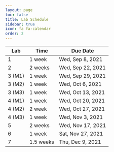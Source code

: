 ```yaml
---
layout: page
toc: false
title: Lab Schedule
sidebar: true
icon: fa fa-calendar
order: 2
---
```



| Lab           | Time      |   Due Date          |
|---------------|-----------|---------------------|
|1              | 1 week    | Wed, Sep 8, 2021  |
|2              | 2 weeks   | Wed, Sep 22, 2021 |
|3 (M1)         | 1 week    | Wed, Sep 29, 2021 |
|3 (M2)         | 1 week    | Wed, Oct 6, 2021  |
|3 (M3)         | 1 week    | Wed, Oct 13, 2021 |
|4 (M1)         | 1 week    | Wed, Oct 20, 2021 |
|4 (M2)         | 2 week    | Wed, Oct 27, 2021 |
|4 (M3)         | 1 week    | Wed, Nov 3, 2021  | 
|5              | 2 weeks   | Wed, Nov 17, 2021 |
|6              | 1 week    | Sat, Nov 27, 2021 |
|7              | 1.5 weeks   | Thu, Dec 9, 2021  |
